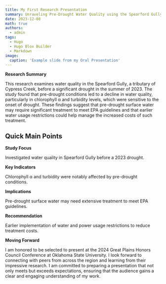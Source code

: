 ```yaml
---
title: My First Research Presentation
summary: Unraveling Pre-Drought Water Quality using the Spearford Gully, Houston, Texas
date: 2023-12-08
math: true
authors:
  - admin
tags:
  - Hugo
  - Hugo Blox Builder
  - Markdown
image:
  caption: 'Example slide from my Oral Presentation'
---
```


**Research Summary**

This research examines water quality in the Spearford Gully, a tributary of Cypress Creek, before a significant drought in the summer of 2023. The study found that pre-drought conditions led to a decline in water quality, particularly in chlorophyll α and turbidity levels, which were sensitive to the onset of drought. These findings suggest that pre-drought surface water may require significant treatment to meet EPA guidelines and that earlier water usage restrictions could help manage the increased costs of such treatment.

## Quick Main Points

**Study Focus**

Investigated water quality in Spearford Gully before a 2023 drought.

**Key Indicators**

Chlorophyll α and turbidity were notably affected by pre-drought conditions.

**Implications**

Pre-drought surface water may need extensive treatment to meet EPA guidelines.

**Recommendation**

Earlier implementation of water and power usage restrictions to reduce treatment costs.

**Moving Forward**

I am honored to be selected to present at the 2024 Great Plains Honors Council Conference at Oklahoma State University. I look forward to connecting with peers from across the region and learning from their impressive research. I am committed to preparing a presentation that not only meets but exceeds expectations, ensuring that the audience gains a clear and engaging understanding of my work.
